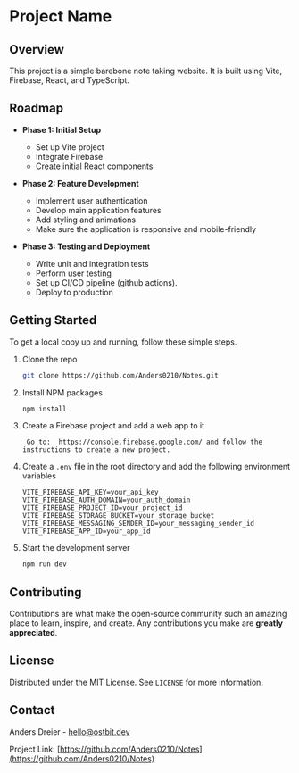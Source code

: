 # Project Name

## Overview

This project is a simple barebone note taking website. It is built using Vite, Firebase, React, and TypeScript.

## Roadmap

- **Phase 1: Initial Setup**

  - Set up Vite project
  - Integrate Firebase
  - Create initial React components

- **Phase 2: Feature Development**

  - Implement user authentication
  - Develop main application features
  - Add styling and animations
  - Make sure the application is responsive and mobile-friendly

- **Phase 3: Testing and Deployment**
  - Write unit and integration tests
  - Perform user testing
  - Set up CI/CD pipeline (github actions).
  - Deploy to production

## Getting Started

To get a local copy up and running, follow these simple steps.

1. Clone the repo
   ```sh
   git clone https://github.com/Anders0210/Notes.git
   ```
2. Install NPM packages
   ```sh
   npm install
   ```
3. Create a Firebase project and add a web app to it
   ```
    Go to:  https://console.firebase.google.com/ and follow the instructions to create a new project.
   ```
4. Create a `.env` file in the root directory and add the following environment variables
   ```env
   VITE_FIREBASE_API_KEY=your_api_key
   VITE_FIREBASE_AUTH_DOMAIN=your_auth_domain
   VITE_FIREBASE_PROJECT_ID=your_project_id
   VITE_FIREBASE_STORAGE_BUCKET=your_storage_bucket
   VITE_FIREBASE_MESSAGING_SENDER_ID=your_messaging_sender_id
   VITE_FIREBASE_APP_ID=your_app_id
   ```
5. Start the development server
   ```sh
   npm run dev
   ```

## Contributing

Contributions are what make the open-source community such an amazing place to learn, inspire, and create. Any contributions you make are **greatly appreciated**.

## License

Distributed under the MIT License. See `LICENSE` for more information.

## Contact

Anders Dreier - [hello@ostbit.dev](mailto:hello@ostbit.dev)

Project Link: [https://github.com/Anders0210/Notes](https://github.com/Anders0210/Notes)
